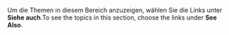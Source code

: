 <span data-ttu-id="dd1a5-101">Um die Themen in diesem Bereich anzuzeigen, wählen Sie die Links unter **Siehe auch**.</span><span class="sxs-lookup"><span data-stu-id="dd1a5-101">To see the topics in this section, choose the links under **See Also**.</span></span>